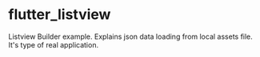 # flutter_listview
Listview Builder example. Explains json data loading from local assets file. It's type of real application. 

